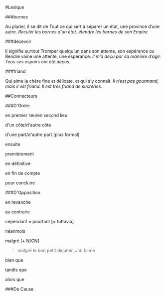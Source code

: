 #Lexique

###bornes

Au pluriel, il se dit de Tout ce qui sert à séparer un état, une province d’une
autre. *Reculer les bornes d’un état. étendre les bornes de son Empire.*

###décevoir

Il signifie surtout Tromper quelqu’un dans son attente, son espérance ou Rendre
vaine une attente, une espérance. *Il m’a déçu par sa manière d’agir. Tous ses
espoirs ont été déçus.*

###friand

Qui aime la chère fine et délicate, et qui s’y connaît. *Il n’est pas gourmand,
mais il est friand. Il est très friand de sucreries.*

##Connecteurs

###D'Ordre

en premier lieu/en second lieu

d'un côte/d'autre côte

d'une part/d'autre part (plus formal)

ensuite

premièrement

en définitive

en fin de compte

pour concluire

###D'Opposition

en revanche

au contraire

cependant = pourtant [= tuttavia]

néanmois

malgré [+ N/CN]
> malgré le bon petit dejuner, J'ai faime

bien que

tandis que

alors que

###De Cause
